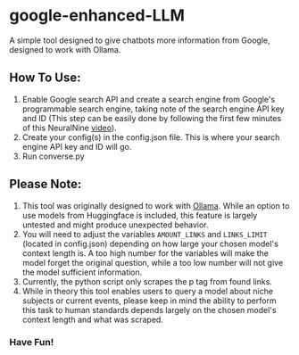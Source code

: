 # google-enhanced-LLM
A simple tool designed to give chatbots more information from Google, designed to work with Ollama.


## How To Use:
1. Enable Google search API and create a search engine from Google's programmable search engine, taking note of the search engine API key and ID (This step can be easily done by following the first few minutes of this NeuralNine [video](https://www.youtube.com/watch?v=TddYMNVV14g&t=518s)).
2. Create your config(s) in the config.json file. This is where your search engine API key and ID will go.
3. Run converse.py


## Please Note:
1. This tool was originally designed to work with [Ollama](https://github.com/ollama/ollama). While an option to use models from Huggingface is included, this feature is largely untested and might produce unexpected behavior.
2. You will need to adjust the variables `AMOUNT_LINKS` and `LINKS_LIMIT` (located in config.json) depending on how large your chosen model's context length is. A too high number for the variables will make the model forget the original question, while a too low number will not give the model sufficient information.
4. Currently, the python script only scrapes the p tag from found links.
5. While in theory this tool enables users to query a model about niche subjects or current events, please keep in mind the ability to perform this task to human standards depends largely on the chosen model's context length and what was scraped.


### Have Fun!
